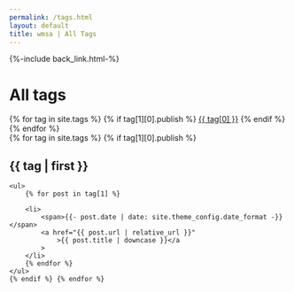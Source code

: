 ```yaml
---
permalink: /tags.html
layout: default
title: wmsa | All Tags
---
```


<div>{%-include back_link.html-%}</div>

<h1>All tags</h1>

<div>
    {% for tag in site.tags %} {% if tag[1][0].publish %}
    <a href="#{{ tag[0] | slugify }}" class="post-tag">{{ tag[0] }}</a>
    {% endif %} {% endfor %}
</div>

<!-- <hr><hr/> -->

<div>
    {% for tag in site.tags %} {% if tag[1][0].publish %}
    <h2 id="{{ tag[0] | slugify }}">{{ tag | first }}</h2>

    <ul>
        {% for post in tag[1] %}

        <li>
            <span>{{- post.date | date: site.theme_config.date_format -}}</span>
            <a href="{{ post.url | relative_url }}"
                >{{ post.title | downcase }}</a
            >
        </li>
        {% endfor %}
    </ul>
    {% endif %} {% endfor %}
</div>
